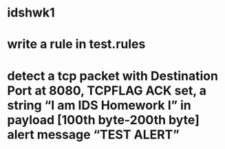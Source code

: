 # idshwk1
# write a rule in test.rules
# detect a tcp packet with Destination Port at 8080, TCPFLAG ACK set, a string “I am IDS Homework I” in payload [100th byte-200th byte] alert message “TEST ALERT”
